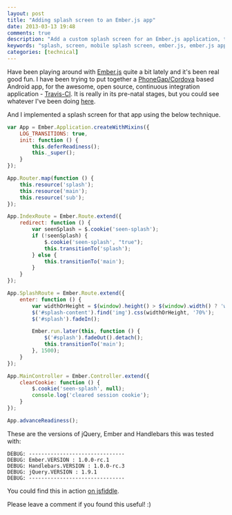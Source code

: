 ```yaml
---
layout: post
title: "Adding splash screen to an Ember.js app"
date: 2013-03-13 19:48
comments: true
description: "Add a custom splash screen for an Ember.js application, that could be especially usefult if it's deployed as mobile apps."
keywords: "splash, screen, mobile splash screen, ember.js, ember.js app splash, ember.js splash, ember splash"
categories: [technical]
---
```


Have been playing around with [Ember.js](http://emberjs.com) quite a bit lately and it's been real good fun. I have been trying to put together a [PhoneGap/Cordova](http://cordova.apache.org/) based Android app, for the awesome, open source, continuous integration application - [Travis-CI](http://travis-ci.org). It is really in its pre-natal stages, but you could see whatever I've been doing [here](https://github.com/floydpink/Travis-CI).

And I implemented a splash screen for that app using the below technique.

``` javascript
var App = Ember.Application.createWithMixins({
    LOG_TRANSITIONS: true,
    init: function () {
        this.deferReadiness();
        this._super();
    }
});

App.Router.map(function () {
    this.resource('splash');
    this.resource('main');
    this.resource('sub');
});

App.IndexRoute = Ember.Route.extend({
    redirect: function () {
        var seenSplash = $.cookie('seen-splash');
        if (!seenSplash) {
            $.cookie('seen-splash', "true");
            this.transitionTo('splash');
        } else {
            this.transitionTo('main');
        }
    }
});

App.SplashRoute = Ember.Route.extend({
    enter: function () {
        var widthOrHeight = $(window).height() > $(window).width() ? 'width' : 'height';
        $('#splash-content').find('img').css(widthOrHeight, '70%');
        $('#splash').fadeIn();

        Ember.run.later(this, function () {
            $('#splash').fadeOut().detach();
            this.transitionTo('main');
        }, 1500);
    }
});

App.MainController = Ember.Controller.extend({
    clearCookie: function () {
        $.cookie('seen-splash', null);
        console.log('cleared session cookie');
    }
});

App.advanceReadiness();
```

These are the versions of jQuery, Ember and Handlebars this was tested with:

``` plain
DEBUG: -------------------------------
DEBUG: Ember.VERSION : 1.0.0-rc.1
DEBUG: Handlebars.VERSION : 1.0.0-rc.3
DEBUG: jQuery.VERSION : 1.9.1
DEBUG: -------------------------------
```

You could find this in action [on jsfiddle](http://jsfiddle.net/FloydPink/73GBx/).

Please leave a comment if you found this useful! :)